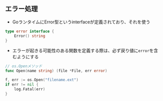 
## エラー処理

* GoランタイムにError型というinterfaceが定義されており、それを使う

```go
type error interface {
    Error() string
}
```

* エラーが起きる可能性のある関数を定義する際は、必ず戻り値に`error`を含むようにする

```go
// os.Openメソッド
func Open(name string) (file *File, err error)
```

```go
f, err := os.Open("filename.ext")
if err != nil {
    log.Fatal(err)
}
```

